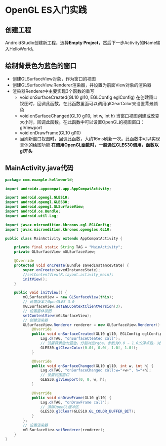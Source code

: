 # OpenGL ES入门实践
## 创建工程
AndroidStudio创建新工程，选择**Empty Project**，然后下一步Activity的Name输入HelloWorld。
## 绘制背景色为蓝色的窗口
* 创建GLSurfaceView对象，作为窗口的视图
* 创建GLSurfaceView.Renderer渲染器，并设置为前面View对象的渲染器
* 渲染器Renderer中主要实现3个函数的重写
    * void onSurfaceCreated(GL10 gl10, EGLConfig eglConfig)
    在创建窗口视图时，回调此函数，在此函数里面可以调用glClearColor来设置背景颜色
    * void onSurfaceChanged(GL10 gl10, int w, int h)
    当窗口视图创建或改变大小时，回调此函数。在此函数中可以设置OpenGL的视图窗口：glViewport
    * void onDrawFrame(GL10 gl10)
    * 当刷新窗口视图时，回调此函数，大约16ms刷新一次。此函数中可以实现具体的绘图功能
    **在调用OpenGL函数时，一般通过GLES30调用，函数以gl开头**
## MainActivity.java代码
```java
package com.example.helloworld;

import androidx.appcompat.app.AppCompatActivity;

import android.opengl.GLES10;
import android.opengl.GLES30;
import android.opengl.GLSurfaceView;
import android.os.Bundle;
import android.util.Log;

import javax.microedition.khronos.egl.EGLConfig;
import javax.microedition.khronos.opengles.GL10;

public class MainActivity extends AppCompatActivity {

    private final static String TAG = "MainActivity";
    private GLSurfaceView mGLSurfaceView;

    @Override
    protected void onCreate(Bundle savedInstanceState) {
        super.onCreate(savedInstanceState);
        //setContentView(R.layout.activity_main);
        initView();
    }

    public void initView() {
        mGLSurfaceView = new GLSurfaceView(this);
        // 设置版本为OpenGLES 3.0
        mGLSurfaceView.setEGLContextClientVersion(3);
        // 设置窗体视图
        setContentView(mGLSurfaceView);
        // 创建渲染器
        GLSurfaceView.Renderer renderer = new GLSurfaceView.Renderer() {
            @Override
            public void onSurfaceCreated(GL10 gl10, EGLConfig eglConfig) {
                Log.d(TAG, "onSurfaceCteated call");
                // 设置背景色为蓝色，分别对应rgba，参数为0.0 ~ 1.0的浮点数，对应0 ~ 255
                GLES30.glClearColor(0.0f, 0.0f, 1.0f, 1.0f);
            }

            @Override
            public void onSurfaceChanged(GL10 gl10, int w, int h) {
                Log.d(TAG, "onSurfaceChanged call:w="+w+", h="+h);
                // 设置视图窗口
                GLES30.glViewport(0, 0, w, h);
            }

            @Override
            public void onDrawFrame(GL10 gl10) {
                Log.d(TAG, "onDrawFrame call");
                // 清除OpenGL缓冲区
                GLES30.glClear(GLES10.GL_COLOR_BUFFER_BIT);
            }
        };
        // 设置渲染器
        mGLSurfaceView.setRenderer(renderer);
    }
}
```
